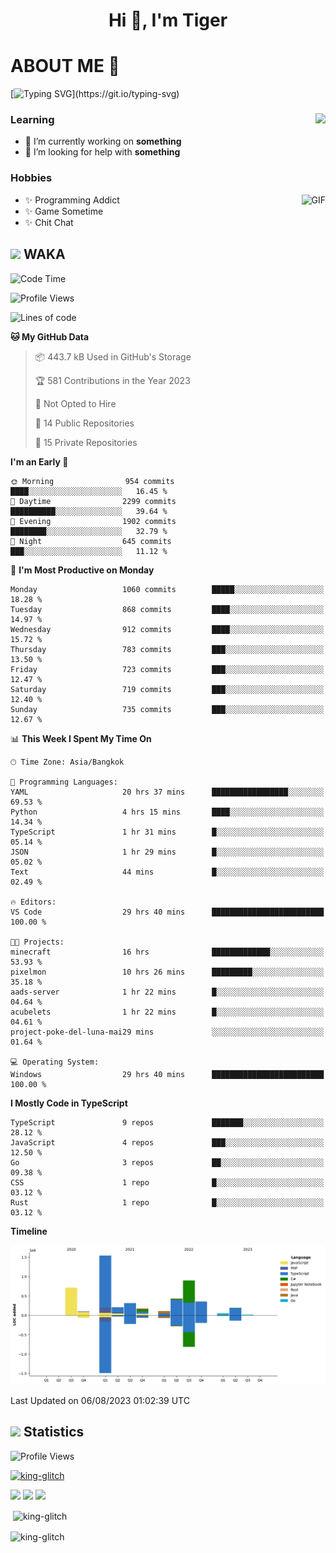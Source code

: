 <h1 align="center">Hi 👋, I'm Tiger</h1>




# ABOUT ME 💬

[![Typing SVG](https://readme-typing-svg.herokuapp.com?color=22F771&vCenter=true&lines=A+perssionate+developer+from+nowhere.)](https://git.io/typing-svg)

<div>
 <img align="right" src="https://spotify-github-profile.vercel.app/api/view?uid=12129734423&cover_image=false&theme=default&bar_color=22d016&bar_color_cover=true" />
 <h3>Learning</h3>
 
 <ul>
  <li>🔭 I’m currently working on <b>something</b></li>
  <li>🤝 I’m looking for help with <b>something</b></li>
 </ul>
 
</div>
<div>
 <h3>Hobbies</h3>
 <img align="right" height="475px"  alt="GIF" src="https://i.pinimg.com/originals/1f/b7/db/1fb7dbee557e5ed509f7517da8a84d58.gif" />
 <ul>
  <li>✨ Programming Addict</li>
  <li>✨ Game Sometime</li>
  <li>✨ Chit Chat</li>
 </ul>
 
</div>



## <img height="40" src="https://raw.githubusercontent.com/innng/innng/master/assets/kyubey.gif"/> WAKA

<!--START_SECTION:waka-->
![Code Time](http://img.shields.io/badge/Code%20Time-1%2C436%20hrs%2011%20mins-blue)

![Profile Views](http://img.shields.io/badge/Profile%20Views-2-blue)

![Lines of code](https://img.shields.io/badge/From%20Hello%20World%20I%27ve%20Written-5.1%20million%20lines%20of%20code-blue)

**🐱 My GitHub Data** 

> 📦 443.7 kB Used in GitHub's Storage 
 > 
> 🏆 581 Contributions in the Year 2023
 > 
> 🚫 Not Opted to Hire
 > 
> 📜 14 Public Repositories 
 > 
> 🔑 15 Private Repositories 
 > 
**I'm an Early 🐤** 

```text
🌞 Morning                954 commits         ████░░░░░░░░░░░░░░░░░░░░░   16.45 % 
🌆 Daytime                2299 commits        ██████████░░░░░░░░░░░░░░░   39.64 % 
🌃 Evening                1902 commits        ████████░░░░░░░░░░░░░░░░░   32.79 % 
🌙 Night                  645 commits         ███░░░░░░░░░░░░░░░░░░░░░░   11.12 % 
```
📅 **I'm Most Productive on Monday** 

```text
Monday                   1060 commits        █████░░░░░░░░░░░░░░░░░░░░   18.28 % 
Tuesday                  868 commits         ████░░░░░░░░░░░░░░░░░░░░░   14.97 % 
Wednesday                912 commits         ████░░░░░░░░░░░░░░░░░░░░░   15.72 % 
Thursday                 783 commits         ███░░░░░░░░░░░░░░░░░░░░░░   13.50 % 
Friday                   723 commits         ███░░░░░░░░░░░░░░░░░░░░░░   12.47 % 
Saturday                 719 commits         ███░░░░░░░░░░░░░░░░░░░░░░   12.40 % 
Sunday                   735 commits         ███░░░░░░░░░░░░░░░░░░░░░░   12.67 % 
```


📊 **This Week I Spent My Time On** 

```text
🕑︎ Time Zone: Asia/Bangkok

💬 Programming Languages: 
YAML                     20 hrs 37 mins      █████████████████░░░░░░░░   69.53 % 
Python                   4 hrs 15 mins       ████░░░░░░░░░░░░░░░░░░░░░   14.34 % 
TypeScript               1 hr 31 mins        █░░░░░░░░░░░░░░░░░░░░░░░░   05.14 % 
JSON                     1 hr 29 mins        █░░░░░░░░░░░░░░░░░░░░░░░░   05.02 % 
Text                     44 mins             █░░░░░░░░░░░░░░░░░░░░░░░░   02.49 % 

🔥 Editors: 
VS Code                  29 hrs 40 mins      █████████████████████████   100.00 % 

🐱‍💻 Projects: 
minecraft                16 hrs              █████████████░░░░░░░░░░░░   53.93 % 
pixelmon                 10 hrs 26 mins      █████████░░░░░░░░░░░░░░░░   35.18 % 
aads-server              1 hr 22 mins        █░░░░░░░░░░░░░░░░░░░░░░░░   04.64 % 
acubelets                1 hr 22 mins        █░░░░░░░░░░░░░░░░░░░░░░░░   04.61 % 
project-poke-del-luna-mai29 mins             ░░░░░░░░░░░░░░░░░░░░░░░░░   01.64 % 

💻 Operating System: 
Windows                  29 hrs 40 mins      █████████████████████████   100.00 % 
```

**I Mostly Code in TypeScript** 

```text
TypeScript               9 repos             ███████░░░░░░░░░░░░░░░░░░   28.12 % 
JavaScript               4 repos             ███░░░░░░░░░░░░░░░░░░░░░░   12.50 % 
Go                       3 repos             ██░░░░░░░░░░░░░░░░░░░░░░░   09.38 % 
CSS                      1 repo              █░░░░░░░░░░░░░░░░░░░░░░░░   03.12 % 
Rust                     1 repo              █░░░░░░░░░░░░░░░░░░░░░░░░   03.12 % 
```



**Timeline**

![Lines of Code chart](https://raw.githubusercontent.com/king-glitch/king-glitch/main/assets/bar_graph.png)


 Last Updated on 06/08/2023 01:02:39 UTC
<!--END_SECTION:waka-->
## <img height="40" src="https://raw.githubusercontent.com/innng/innng/master/assets/kyubey.gif"/> Statistics
![Profile Views](https://komarev.com/ghpvc/?username=king-glitch)  

<p align="left"> 
 <a href="https://github.com/ryo-ma/github-profile-trophy">
  <img src="https://github-profile-trophy.vercel.app/?username=king-glitch&theme=dracula" alt="king-glitch" />
 </a> </p>

![](https://github-profile-summary-cards.vercel.app/api/cards/profile-details?username=king-glitch&theme=dracula)
![](https://github-profile-summary-cards.vercel.app/api/cards/stats?username=king-glitch&theme=dracula) 
![](https://github-profile-summary-cards.vercel.app/api/cards/productive-time?username=king-glitch&theme=dracula)


<p>&nbsp;<img align="center" src="https://github-readme-stats.vercel.app/api?username=king-glitch&theme=dracula" alt="king-glitch" /></p>

<p><img align="center" src="https://github-readme-streak-stats.herokuapp.com/?user=king-glitch&theme=dracula" alt="king-glitch" /></p>
